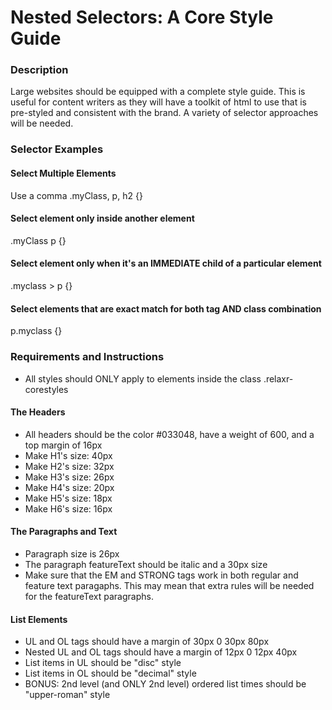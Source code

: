 # Nested Selectors: A Core Style Guide

### Description 

Large websites should be equipped with a complete style guide. This is useful for content writers as they will have a toolkit of html to use that is pre-styled and consistent with the brand. A variety of selector approaches will be needed.

### Selector Examples

#### Select Multiple Elements
Use a comma
.myClass, p, h2 {}

#### Select element only inside another element
.myClass p {}

#### Select element only when it's an IMMEDIATE child of a particular element
.myclass > p {}

#### Select elements that are exact match for both tag AND class combination
p.myclass {}


### Requirements and Instructions

* All styles should ONLY apply to elements inside the class .relaxr-corestyles

#### The Headers
* All headers should be the color #033048, have a weight of 600, and a top margin of 16px
* Make H1's size: 40px
* Make H2's size: 32px
* Make H3's size: 26px
* Make H4's size: 20px
* Make H5's size: 18px
* Make H6's size: 16px

#### The Paragraphs and Text
* Paragraph size is 26px
* The paragraph featureText should be italic and a 30px size
* Make sure that the EM and STRONG tags work in both regular and feature text paragaphs. This may mean that extra rules will be needed for the featureText paragraphs.

#### List Elements
* UL and OL tags should have a margin of 30px 0 30px 80px
* Nested UL and OL tags should have a margin of 12px 0 12px 40px
* List items in UL should be "disc" style
* List items in OL should be "decimal" style
* BONUS: 2nd level (and ONLY 2nd level) ordered list times should be "upper-roman" style 